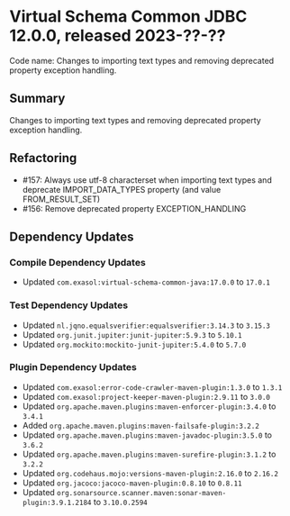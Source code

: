 # Virtual Schema Common JDBC 12.0.0, released 2023-??-??

Code name: Changes to importing text types and removing deprecated property exception handling.

## Summary

Changes to importing text types and removing deprecated property exception handling.

## Refactoring

* #157: Always use utf-8 characterset when importing text types and deprecate IMPORT_DATA_TYPES property (and value FROM_RESULT_SET)
* #156: Remove deprecated property EXCEPTION_HANDLING 

## Dependency Updates

### Compile Dependency Updates

* Updated `com.exasol:virtual-schema-common-java:17.0.0` to `17.0.1`

### Test Dependency Updates

* Updated `nl.jqno.equalsverifier:equalsverifier:3.14.3` to `3.15.3`
* Updated `org.junit.jupiter:junit-jupiter:5.9.3` to `5.10.1`
* Updated `org.mockito:mockito-junit-jupiter:5.4.0` to `5.7.0`

### Plugin Dependency Updates

* Updated `com.exasol:error-code-crawler-maven-plugin:1.3.0` to `1.3.1`
* Updated `com.exasol:project-keeper-maven-plugin:2.9.11` to `3.0.0`
* Updated `org.apache.maven.plugins:maven-enforcer-plugin:3.4.0` to `3.4.1`
* Added `org.apache.maven.plugins:maven-failsafe-plugin:3.2.2`
* Updated `org.apache.maven.plugins:maven-javadoc-plugin:3.5.0` to `3.6.2`
* Updated `org.apache.maven.plugins:maven-surefire-plugin:3.1.2` to `3.2.2`
* Updated `org.codehaus.mojo:versions-maven-plugin:2.16.0` to `2.16.2`
* Updated `org.jacoco:jacoco-maven-plugin:0.8.10` to `0.8.11`
* Updated `org.sonarsource.scanner.maven:sonar-maven-plugin:3.9.1.2184` to `3.10.0.2594`
